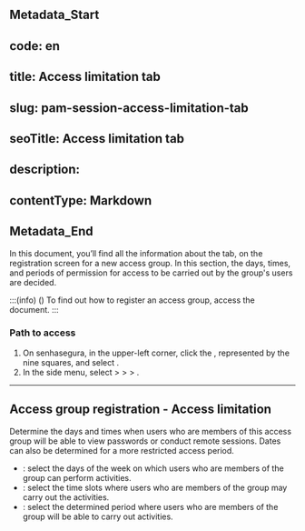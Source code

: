## Metadata_Start 
## code: en
## title: Access limitation tab 
## slug: pam-session-access-limitation-tab 
## seoTitle: Access limitation tab 
## description:  
## contentType: Markdown 
## Metadata_End
In this document, you’ll find all the information about the  tab, on the registration screen for a new access group. In this section, the days, times, and periods of permission for access to be carried out by the group's users are decided.

:::(info) ()
To find out how to register an access group, access the  document.
:::

### Path to access

1. On senhasegura, in the upper-left corner, click the , represented by the nine squares, and select .
2. In the side menu, select  >  >  > .

---
## Access group registration - Access limitation
Determine the days and times when users who are members of this access group will be able to view passwords or conduct remote sessions. Dates can also be determined for a more restricted access period.

* : select the days of the week on which users who are members of the group can perform activities.
* : select the time slots where users who are members of the group may carry out the activities.
* : select the determined period where users who are members of the group will be able to carry out activities.